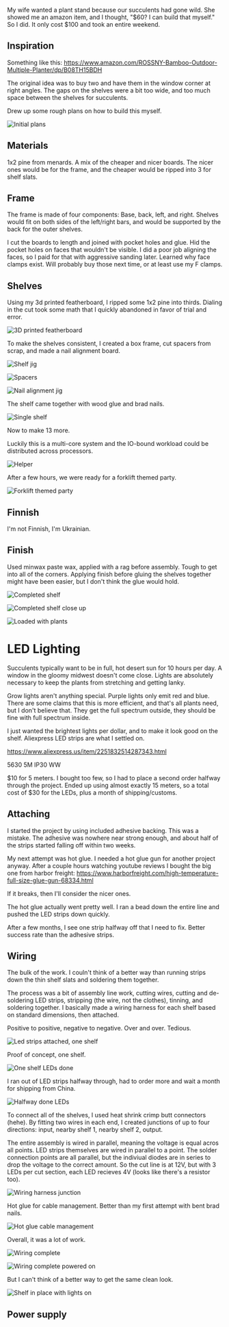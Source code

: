 My wife wanted a plant stand because our succulents had gone wild. She showed me an amazon item, and I thought, "$60? I can build that myself." So I did. It only cost $100 and took an entire weekend.

## Inspiration

Something like this:
https://www.amazon.com/ROSSNY-Bamboo-Outdoor-Multiple-Planter/dp/B08TH15BDH

The original idea was to buy two and have them in the window corner at right angles. The gaps on the shelves were a bit too wide, and too much space between the shelves for succulents.

Drew up some rough plans on how to build this myself.

![Initial plans]({{site.baseurl}}images/plant-stand/20231003_174828.jpg)

## Materials

1x2 pine from menards. A mix of the cheaper and nicer boards. The nicer ones would be for the frame, and the cheaper would be ripped into 3 for shelf slats.

## Frame

The frame is made of four components: Base, back, left, and right. Shelves would fit on both sides of the left/right bars, and would be supported by the back for the outer shelves.

I cut the boards to length and joined with pocket holes and glue. Hid the pocket holes on faces that wouldn't be visible. I did a poor job aligning the faces, so I paid for that with aggressive sanding later. Learned why face clamps exist. Will probably buy those next time, or at least use my F clamps.

## Shelves

Using my 3d printed featherboard, I ripped some 1x2 pine into thirds. Dialing in the cut took some math that I quickly abandoned in favor of trial and error.

![3D printed featherboard]({{site.baseurl}}images/plant-stand/featherboard.jpg)

To make the shelves consistent, I created a box frame, cut spacers from scrap, and made a nail alignment board.

![Shelf jig]({{site.baseurl}}images/plant-stand/20231007_115919.jpg)

![Spacers]({{site.baseurl}}images/plant-stand/20231007_124850.jpg)

![Nail alignment jig]({{site.baseurl}}images/plant-stand/20231007_124901.jpg)

The shelf came together with wood glue and brad nails.

![Single shelf]({{site.baseurl}}images/plant-stand/20231007_125520.jpg)

Now to make 13 more.

Luckily this is a multi-core system and the IO-bound workload could be distributed across processors.

![Helper]({{site.baseurl}}images/plant-stand/20231007_144253.jpg)

After a few hours, we were ready for a forklift themed party.

![Forklift themed party]({{site.baseurl}}images/plant-stand/Snapchat-239340556.jpg)

## Finnish

I'm not Finnish, I'm Ukrainian.

## Finish

Used minwax paste wax, applied with a rag before assembly. Tough to get into all of the corners. Applying finish before gluing the shelves together might have been easier, but I don't think the glue would hold.

![Completed shelf]({{site.baseurl}}images/plant-stand/20231007_211957.jpg)

![Completed shelf close up]({{site.baseurl}}images/plant-stand/20231007_212004.jpg)

![Loaded with plants]({{site.baseurl}}images/plant-stand/20231009_102631.jpg)

# LED Lighting

Succulents typically want to be in full, hot desert sun for 10 hours per day. A window in the gloomy midwest doesn't come close. Lights are absolutely necessary to keep the plants from stretching and getting lanky.

Grow lights aren't anything special. Purple lights only emit red and blue. There are some claims that this is more efficient, and that's all plants need, but I don't believe that. They get the full spectrum outside, they should be fine with full spectrum inside.

I just wanted the brightest lights per dollar, and to make it look good on the shelf. Aliexpress LED strips are what I settled on.

https://www.aliexpress.us/item/2251832514287343.html

5630 5M IP30 WW

$10 for 5 meters. I bought too few, so I had to place a second order halfway through the project. Ended up using almost exactly 15 meters, so a total cost of $30 for the LEDs, plus a month of shipping/customs.

## Attaching

I started the project by using included adhesive backing. This was a mistake. The adhesive was nowhere near strong enough, and about half of the strips started falling off within two weeks.

My next attempt was hot glue. I needed a hot glue gun for another project anyway. After a couple hours watching youtube reviews I bought the big one from harbor freight: https://www.harborfreight.com/high-temperature-full-size-glue-gun-68334.html

If it breaks, then I'll consider the nicer ones.

The hot glue actually went pretty well. I ran a bead down the entire line and pushed the LED strips down quickly.

After a few months, I see one strip halfway off that I need to fix. Better success rate than the adhesive strips.

## Wiring

The bulk of the work. I couln't think of a better way than running strips down the thin shelf slats and soldering them together.

The process was a bit of assembly line work, cutting wires, cutting and de-soldering LED strips, stripping (the wire, not the clothes), tinning, and soldering together. I basically made a wiring harness for each shelf based on standard dimensions, then attached.

Positive to positive, negative to negative. Over and over. Tedious.

![Led strips attached, one shelf]({{site.baseurl}}images/plant-stand/20231217_140816.jpg)

Proof of concept, one shelf.

![One shelf LEDs done]({{site.baseurl}}images/plant-stand/20231217_140800.jpg)

I ran out of LED strips halfway through, had to order more and wait a month for shipping from China.

![Halfway done LEDs]({{site.baseurl}}images/plant-stand/20231217_201706.jpg)

To connect all of the shelves, I used heat shrink crimp butt connectors (hehe). By fitting two wires in each end, I created junctions of up to four directions: input, nearby shelf 1, nearby shelf 2, output.

The entire assembly is wired in parallel, meaning the voltage is equal acros all points. LED strips themselves are wired in parallel to a point. The solder connection points are all parallel, but the indiviual diodes are in series to drop the voltage to the correct amount. So the cut line is at 12V, but with 3 LEDs per cut section, each LED recieves 4V (looks like there's a resistor too).

![Wiring harness junction]({{site.baseurl}}images/plant-stand/20231229_142023.jpg)

Hot glue for cable management. Better than my first attempt with bent brad nails.

![Hot glue cable management]({{site.baseurl}}images/plant-stand/20231229_141842.jpg)

Overall, it was a lot of work.

![Wiring complete]({{site.baseurl}}images/plant-stand/20231229_141827.jpg)

![Wiring complete powered on]({{site.baseurl}}images/plant-stand/20231229_141911.jpg)

But I can't think of a better way to get the same clean look.

![Shelf in place with lights on]({{site.baseurl}}images/plant-stand/20231230_092932.jpg)



## Power supply


